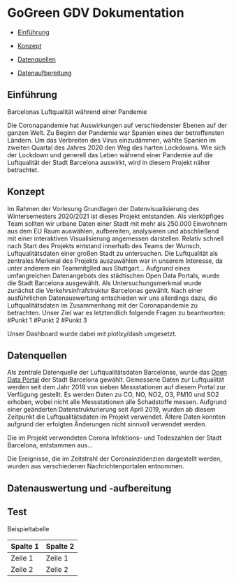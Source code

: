 # GoGreen GDV Dokumentation

* [Einführung](#einführung)

* [Konzept](#konzept)

* [Datenquellen](#datenquellen)

* [Datenaufbereitung](#datenaufbereitung)


## <a name="einführung"></a> Einführung 
Barcelonas Luftqualität während einer Pandemie

Die Coronapandemie hat Auswirkungen auf verschiedenster Ebenen auf der ganzen Welt. Zu Beginn der Pandemie war Spanien eines der betroffensten Ländern. Um das Verbreiten des Virus einzudämmen, wählte Spanien im zweiten Quartal des Jahres 2020 den Weg des harten Lockdowns. Wie sich der Lockdown und generell das Leben während einer Pandemie auf die Luftqualität der Stadt Barcelona auswirkt, wird in diesem Projekt näher betrachtet.

## <a name="konzept"></a> Konzept 

Im Rahmen der Vorlesung Grundlagen der Datenvisualisierung des Wintersemesters 2020/2021 ist dieses Projekt entstanden. Als vierköpfiges Team sollten wir urbane Daten einer Stadt mit mehr als 250.000 Einwohnern aus dem EU Raum auswählen, aufbereiten, analysieren und abschließend mit einer interaktiven Visualisierung angemessen darstellen. Relativ schnell nach Start des Projekts entstand innerhalb des Teams der Wunsch, Luftqualitätsdaten einer großen Stadt zu untersuchen. Die Luftqualität als zentrales Merkmal des Projekts auszuwählen war in unserem Interesse, da unter anderem ein Teammitglied aus Stuttgart... Aufgrund eines umfangreichen Datenangebots des städtischen Open Data Portals, wurde die Stadt Barcelona ausgewählt. Als Untersuchungsmerkmal wurde zunächst die Verkehrsinfrafstruktur Barcelonas gewählt. Nach einer ausführlichen Datenauswertung entschieden wir uns allerdings dazu, die Luftqualitätsdaten im Zusammenhang mit der Coronapandemie zu betrachten.
Unser Ziel war es letztendlich folgende Fragen zu beantworten:
#Punkt 1
#Punkt 2
#Punkt 3

Unser Dashboard wurde dabei mit plotlxy/dash umgesetzt.

## <a name="datenquellen"></a> Datenquellen 
Als zentrale Datenquelle der Luftqualitätsdaten Barcelonas, wurde das [Open Data Portal](https://opendata-ajuntament.barcelona.cat/data/en/dataset) der Stadt Barcelona gewählt. Gemessene Daten zur Luftqualität werden seit dem Jahr 2018 von sieben Messstationen auf diesem Portal zur Verfügung gestellt. Es werden Daten zu CO, NO, NO2, O3, PM10 und SO2 erhoben, wobei nicht alle Messstationen alle Schadstoffe messen. Aufgrund einer geänderten Datenstrukturierung seit April 2019, wurden ab diesem Zeitpunkt die Luftqualitätsdaten im Projekt verwendet. Ältere Daten konnten aufgrund der erfolgten Änderungen nicht sinnvoll verwendet werden.

Die im Projekt verwendeten Corona Infektions- und Todeszahlen der Stadt Barcelona, entstammen aus...

Die Ereignisse, die im Zeitstrahl der Coronainzidenzien dargestellt werden, wurden aus verschiedenen Nachrichtenportalen entnommen.

## <a name="datenauauswertung und - aufbereitung"></a> Datenauswertung und -aufbereitung 


## Test

Beispieltabelle

Spalte 1 | Spalte 2 
------------ | -------
Zeile 1 | Zeile 1
Zeile 2 | Zeile 2

